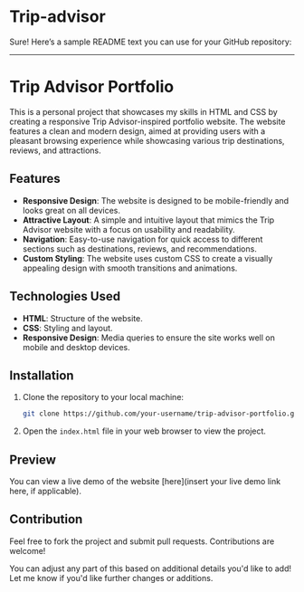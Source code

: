 # Trip-advisor
Sure! Here’s a sample README text you can use for your GitHub repository:

---

# Trip Advisor Portfolio

This is a personal project that showcases my skills in HTML and CSS by creating a responsive Trip Advisor-inspired portfolio website. The website features a clean and modern design, aimed at providing users with a pleasant browsing experience while showcasing various trip destinations, reviews, and attractions.

## Features

- **Responsive Design**: The website is designed to be mobile-friendly and looks great on all devices.
- **Attractive Layout**: A simple and intuitive layout that mimics the Trip Advisor website with a focus on usability and readability.
- **Navigation**: Easy-to-use navigation for quick access to different sections such as destinations, reviews, and recommendations.
- **Custom Styling**: The website uses custom CSS to create a visually appealing design with smooth transitions and animations.

## Technologies Used

- **HTML**: Structure of the website.
- **CSS**: Styling and layout.
- **Responsive Design**: Media queries to ensure the site works well on mobile and desktop devices.

## Installation

1. Clone the repository to your local machine:
   ```bash
   git clone https://github.com/your-username/trip-advisor-portfolio.git
   ```
2. Open the `index.html` file in your web browser to view the project.

## Preview

You can view a live demo of the website [here](insert your live demo link here, if applicable).

## Contribution

Feel free to fork the project and submit pull requests. Contributions are welcome!


You can adjust any part of this based on additional details you'd like to add! Let me know if you'd like further changes or additions.
